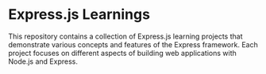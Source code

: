 # Express.js Learnings

This repository contains a collection of Express.js learning projects that demonstrate various concepts and features of the Express framework. Each project focuses on different aspects of building web applications with Node.js and Express.
